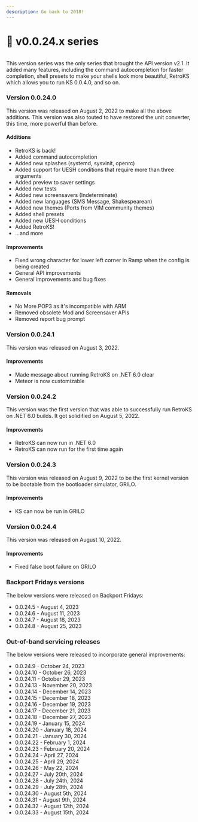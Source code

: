 ```yaml
---
description: Go back to 2018!
---
```


# 👾 v0.0.24.x series

<figure><img src="https://officialaptivi.files.wordpress.com/2022/08/ks24-1.png" alt=""><figcaption></figcaption></figure>

This version series was the only series that brought the API version v2.1. It added many features, including the command autocompletion for faster completion, shell presets to make your shells look more beautiful, RetroKS which allows you to run KS 0.0.4.0, and so on.

### Version 0.0.24.0

This version was released on August 2, 2022 to make all the above additions. This version was also touted to have restored the unit converter, this time, more powerful than before.

#### Additions

* RetroKS is back!
* Added command autocompletion
* Added new splashes (systemd, sysvinit, openrc)
* Added support for UESH conditions that require more than three arguments
* Added preview to saver settings
* Added new tests
* Added new screensavers (Indeterminate)
* Added new languages (SMS Message, Shakespearean)
* Added new themes (Ports from VIM community themes)
* Added shell presets
* Added new UESH conditions
* Added RetroKS!
* ...and more

#### Improvements

* Fixed wrong character for lower left corner in Ramp when the config is being created
* General API improvements
* General improvements and bug fixes

#### Removals

* No More POP3 as it's incompatible with ARM
* Removed obsolete Mod and Screensaver APIs
* Removed report bug prompt

### Version 0.0.24.1

This version was released on August 3, 2022.

#### Improvements

* Made message about running RetroKS on .NET 6.0 clear
* Meteor is now customizable

### Version 0.0.24.2

This version was the first version that was able to successfully run RetroKS on .NET 6.0 builds. It got solidified on August 5, 2022.

#### Improvements

* RetroKS can now run in .NET 6.0
* RetroKS can now run for the first time again

### Version 0.0.24.3

This version was released on August 9, 2022 to be the first kernel version to be bootable from the bootloader simulator, GRILO.

#### Improvements

* KS can now be run in GRILO

### Version 0.0.24.4

This version was released on August 10, 2022.

#### Improvements

* Fixed false boot failure on GRILO

### Backport Fridays versions

The below versions were released on Backport Fridays:

* 0.0.24.5 - August 4, 2023
* 0.0.24.6 - August 11, 2023
* 0.0.24.7 - August 18, 2023
* 0.0.24.8 - August 25, 2023

### Out-of-band servicing releases

The below versions were released to incorporate general improvements:

* 0.0.24.9 - October 24, 2023
* 0.0.24.10 - October 26, 2023
* 0.0.24.11 - October 29, 2023
* 0.0.24.13 - November 20, 2023
* 0.0.24.14 - December 14, 2023
* 0.0.24.15 - December 18, 2023
* 0.0.24.16 - December 19, 2023
* 0.0.24.17 - December 21, 2023
* 0.0.24.18 - December 27, 2023
* 0.0.24.19 - January 15, 2024
* 0.0.24.20 - January 18, 2024
* 0.0.24.21 - January 30, 2024
* 0.0.24.22 - February 1, 2024
* 0.0.24.23 - February 20, 2024
* 0.0.24.24 - April 27, 2024
* 0.0.24.25 - April 29, 2024
* 0.0.24.26 - May 22, 2024
* 0.0.24.27 - July 20th, 2024
* 0.0.24.28 - July 24th, 2024
* 0.0.24.29 - July 28th, 2024
* 0.0.24.30 - August 5th, 2024
* 0.0.24.31 - August 9th, 2024
* 0.0.24.32 - August 12th, 2024
* 0.0.24.33 - August 15th, 2024

